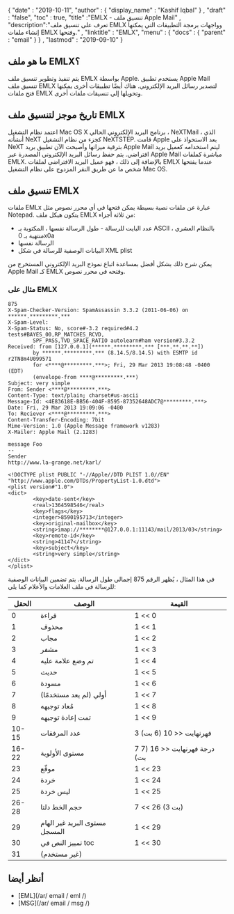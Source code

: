 {
  "date" : "2019-10-11",
  "author" : {
    "display_name" : "Kashif Iqbal"
} ,
  "draft" : "false",
  "toc" : true,
  "title" :"EMLX - تنسيق ملف Apple Mail" ,
  "description":"تعرف على تنسيق ملف EMLX وواجهات برمجة التطبيقات التي يمكنها إنشاء ملفات EMLX وفتحها." ,
  "linktitle" : "EMLX",
  "menu" : {
    "docs" : {
      "parent" : "email"
}
} ,
  "lastmod" : "2019-09-10"
}

## ما هو ملف EMLX؟

يتم تنفيذ وتطوير تنسيق ملف EMLX بواسطة Apple. يستخدم تطبيق Apple Mail تنسيق ملف EMLX لتصدير رسائل البريد الإلكتروني. هناك أيضًا تطبيقات أخرى يمكنها فتح ملفات EMLX وتحويلها إلى تنسيقات ملفات أخرى.

## تاريخ موجز لتنسيق ملف EMLX

اعتمد نظام التشغيل Mac OS X برنامج البريد الإلكتروني الحالي ، NeXTMail ، الذي أنشأته NeXT كجزء من نظام التشغيل NeXTSTEP. قامت Apple بعد الاستحواذ على NeXT بترقية ميزاتها وأصبحت الآن تطبيق بريد Apple Mail ليتم استخدامه كعميل بريد افتراضي. يتم حفظ رسائل البريد الإلكتروني المصدرة عبر Apple Mail مباشرة كملفات EMLX. بالإضافة إلى ذلك ، فهو عميل البريد الافتراضي لملفات EMLX عندما يفتحها شخص ما عن طريق النقر المزدوج على نظام التشغيل Mac OS.

## تنسيق ملف EMLX

ملفات EMLx عبارة عن ملفات نصية بسيطة يمكن فتحها في أي محرر نصوص مثل Notepad. يتكون هيكل ملف EMLX من ثلاثة أجزاء:

* عدد البايت للرسالة - طول الرسالة نفسها ، المكتوبة بـ ASCII بالنظام العشري ، منتهية بـ 0x0a
* الرسالة نفسها
* البيانات الوصفية للرسالة في شكل XML plist

يمكن شرح ذلك بشكل أفضل بمساعدة اتباع نموذج البريد الإلكتروني المستخرج من Apple Mail كـ EMLX وفتحه في محرر نصوص.

### مثال على EMLX

```
875       
X-Spam-Checker-Version: SpamAssassin 3.3.2 (2011-06-06) on ******.*********.***
X-Spam-Level:
X-Spam-Status: No, score#-3.2 required#4.2 tests#BAYES_00,RP_MATCHES_RCVD,
        SPF_PASS,TVD_SPACE_RATIO autolearn#ham version#3.3.2
Received: from [127.0.0.1](******.*********.*** [***.**.**.**])
        by ******.*********.*** (8.14.5/8.14.5) with ESMTP id r2TN8m4U099571
        for <****@*********.***>; Fri, 29 Mar 2013 19:08:48 -0400 (EDT)
        (envelope-from ****@*********.***)
Subject: very simple
From: Sender <****@*********.***>
Content-Type: text/plain; charset#us-ascii
Message-Id: <4E83618E-BB56-404F-8595-87352648ADC7@*********.***>
Date: Fri, 29 Mar 2013 19:09:06 -0400
To: Reciever <****@*********.***>
Content-Transfer-Encoding: 7bit
Mime-Version: 1.0 (Apple Message framework v1283)
X-Mailer: Apple Mail (2.1283)

message Foo
--
Sender
http://www.la-grange.net/karl/

<!DOCTYPE plist PUBLIC "-//Apple//DTD PLIST 1.0//EN" "http://www.apple.com/DTDs/PropertyList-1.0.dtd">
<plist version#"1.0">
<dict>
        <key>date-sent</key>
        <real>1364598546</real>
        <key>flags</key>
        <integer>8590195713</integer>
        <key>original-mailbox</key>
        <string>imap://********@127.0.0.1:11143/mail/2013/03</string>
        <key>remote-id</key>
        <string>41147</string>
        <key>subject</key>
        <string>very simple</string>
</dict>
</plist>
```

في هذا المثال ، يُظهر الرقم 875 إجمالي طول الرسالة. يتم تضمين البيانات الوصفية للرسالة في ملف<plist> العلامات والأعلام كما يلي:

| الحقل | الوصف | القيمة
---|---|---|
| 0 | قراءة | 1 << 0
| 1 | محذوف | 1 << 1
| 2 | مجاب | 1 << 2
| 3 | مشفر | 1 << 3
| 4 | تم وضع علامة عليه | 1 << 4
| 5 | حديث | 1 << 5
| 6 | مسودة | 1 << 6
| 7 | أولي (لم يعد مستخدمًا) | 1 << 7
| 8 | مُعاد توجيهه | 1 << 8
| 9 | تمت إعادة توجيهه | 1 << 9
| 10-15 | عدد المرفقات | 3 فهرنهايت << 10 (6 بت)
| 16-22 | مستوى الأولوية | 7 درجة فهرنهايت << 16 (7 بت)
| 23 | موقّع | 1 << 23
| 24 | خردة | 1 << 24
| 25 | ليس خردة | 1 << 25
| 26-28 | حجم الخط دلتا | 7 << 26 (3 بت)
| 29 | مستوى البريد غير الهام المسجل | 1 << 29
| 30 | تمييز النص في toc | 1 << 30
| 31 | (غير مستخدم) |

## أنظر أيضا ##

* [EML](/ar/ email / eml /)
* [MSG](/ar/ email / msg /)

